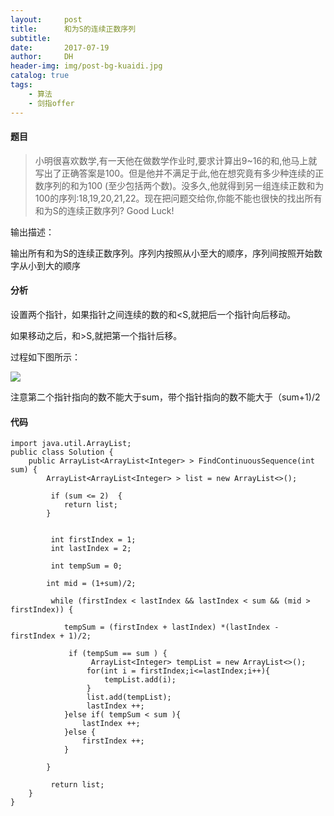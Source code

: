 ```yaml
---
layout:     post
title:      和为S的连续正数序列
subtitle:   
date:       2017-07-19
author:     DH
header-img: img/post-bg-kuaidi.jpg
catalog: true
tags:
    - 算法
    - 剑指offer
---
```

#### 题目

>小明很喜欢数学,有一天他在做数学作业时,要求计算出9~16的和,他马上就写出了正确答案是100。但是他并不满足于此,他在想究竟有多少种连续的正数序列的和为100
(至少包括两个数)。没多久,他就得到另一组连续正数和为100的序列:18,19,20,21,22。现在把问题交给你,你能不能也很快的找出所有和为S的连续正数序列? 
Good Luck!

输出描述：

输出所有和为S的连续正数序列。序列内按照从小至大的顺序，序列间按照开始数字从小到大的顺序

#### 分析

设置两个指针，如果指针之间连续的数的和<S,就把后一个指针向后移动。

如果移动之后，和>S,就把第一个指针后移。

过程如下图所示：

![](https://ws2.sinaimg.cn/large/006tKfTcgy1fhp9g5jkfej31080fkgvt.jpg)

注意第二个指针指向的数不能大于sum，带个指针指向的数不能大于（sum+1)/2

#### 代码

```
import java.util.ArrayList;
public class Solution {
    public ArrayList<ArrayList<Integer> > FindContinuousSequence(int sum) {
        ArrayList<ArrayList<Integer> > list = new ArrayList<>();
		 
		 if (sum <= 2)  {
			return list;
		}
		 
		 
		 int firstIndex = 1;
		 int lastIndex = 2;
		 
		 int tempSum = 0;
        
        int mid = (1+sum)/2;
        
		 while (firstIndex < lastIndex && lastIndex < sum && (mid > firstIndex)) {
			
			tempSum = (firstIndex + lastIndex) *(lastIndex - firstIndex + 1)/2;

			 if (tempSum == sum ) {
				  ArrayList<Integer> tempList = new ArrayList<>();
				 for(int i = firstIndex;i<=lastIndex;i++){
					 tempList.add(i);
				 }
				 list.add(tempList);
				 lastIndex ++;
			}else if( tempSum < sum ){
				lastIndex ++;
			}else {
				firstIndex ++;
			}
			
		}
		 
		 return list;
    }
}		

```
